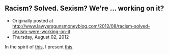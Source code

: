 ## Racism? Solved. Sexism? We're ... working on it?

 * Originally posted at http://www.lawyersgunsmoneyblog.com/2012/08/racism-solved-sexism-were-working-on-it
 * Thursday, August 02, 2012

In the spirit of [this](http://margotmagowan.wordpress.com/2012/05/10/what-if-the-male-avengers-posed-like-the-female-one/), I present [this](http://www.metro.us/philadelphia/sports/article/1148979--what-if-every-olympic-sport-was-photographed-like-beach-volleyball).
